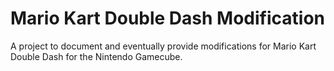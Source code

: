 Mario Kart Double Dash Modification
===================================
A project to document and eventually provide modifications for Mario Kart Double Dash for the Nintendo Gamecube.
